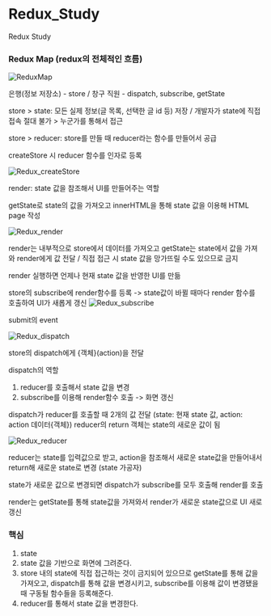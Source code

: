 # Redux_Study
Redux Study

### Redux Map (redux의 전체적인 흐름)
![ReduxMap](https://user-images.githubusercontent.com/65672148/148309920-9fb3fcbe-9214-4642-afb3-95043d8986f6.png)

은행(정보 저장소) - store / 창구 직원 - dispatch, subscribe, getState

store > state: 모든 실제 정보(글 목록, 선택한 글 id 등) 저장 / 개발자가 state에 직접 접속 절대 불가 > 누군가를 통해서 접근

store > reducer: store를 만들 때 reducer라는 함수를 만들어서 공급

createStore 시 reducer 함수를 인자로 등록

![Redux_createStore](https://user-images.githubusercontent.com/65672148/148312035-0f17a3d2-eb19-44f5-b01d-d76767a0c58e.png)

render: state 값을 참조해서 UI를 만들어주는 역할

getState로 state의 값을 가져오고 innerHTML을 통해 state 값을 이용해 HTML page 작성

![Redux_render](https://user-images.githubusercontent.com/65672148/148310901-19bbf675-23d1-4482-8c4b-9d0d7348031e.png)

render는 내부적으로 store에서 데이터를 가져오고 getState는 state에서 값을 가져와 render에게 값 전달 / 직접 접근 시 state 값을 망가뜨릴 수도 있으므로 금지

render 실행하면 언제나 현재 state 값을 반영한 UI를 만듦

store의 subscribe에 render함수를 등록 -> state값이 바뀔 때마다 render 함수를 호출하여 UI가 새롭게 갱신
![Redux_subscribe](https://user-images.githubusercontent.com/65672148/148311412-ba584dd3-bfd9-4d73-92f5-5e6faf2edf5c.png)

submit의 event

![Redux_dispatch](https://user-images.githubusercontent.com/65672148/148311647-03b9e4b3-45b0-427c-b714-227226be6fd2.png)

store의 dispatch에게 {객체}(action)을 전달

dispatch의 역할
1. reducer를 호출해서 state 값을 변경
2. subscribe를 이용해 render함수 호출 -> 화면 갱신

dispatch가 reducer를 호출할 때 2개의 값 전달 (state: 현재 state 값, action: action 데이터{객체})
reducer의 return 객체는 state의 새로운 값이 됨

![Redux_reducer](https://user-images.githubusercontent.com/65672148/148312923-77eb5dbc-b780-4c6d-9ccf-d564c296d3ed.png)

reducer는 state를 입력값으로 받고, action을 참조해서 새로운 state값을 만들어내서 return해 새로운 state로 변경 (state 가공자)

state가 새로운 값으로 변경되면 dispatch가 subscribe를 모두 호출해 render를 호출

render는 getState를 통해 state값을 가져와서 render가 새로운 state값으로 UI 새로 갱신

### 핵심

1. state
2. state 값을 기반으로 화면에 그려준다.
3. store 내의 state에 직접 접근하는 것이 금지되어 있으므로 getState를 통해 값을 가져오고, dispatch를 통해 값을 변경시키고, subscribe를 이용해 값이 변경됐을 때 구동될 함수들을 등록해준다.
4. reducer를 통해서 state 값을 변경한다.
